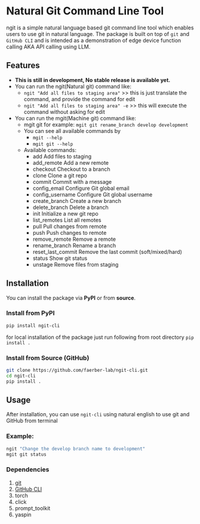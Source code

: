 # Natural Git Command Line Tool

ngit is a simple natural language based git command line tool which enables users to use git in natural language. The package is built on top of `git` and `GitHub CLI` and is intended as a demonstration of edge device function calling AKA API calling using LLM.

## Features

- **This is still in development, No stable release is available yet.**
- You can run the ngit(Natural git) command like:
  - `ngit "Add all files to staging area"` >> this is just translate the command, and provide the command for edit
  - `ngit "Add all files to staging area" -e` >> this will execute the command without asking for edit
- You can run the mgit(Machine git) command like:
  - mgit git <command> <arguments> for example: `mgit git rename_branch develop development`
  - You can see all available commands by
    - `mgit --help`
    - `mgit git --help`
  - Available commands:
    - add                Add files to staging
    - add_remote         Add a new remote
    - checkout           Checkout to a branch
    - clone              Clone a git repo
    - commit             Commit with a message
    - config_email       Configure Git global email
    - config_username    Configure Git global username
    - create_branch      Create a new branch
    - delete_branch      Delete a branch
    - init               Initialize a new git repo
    - list_remotes       List all remotes
    - pull               Pull changes from remote
    - push               Push changes to remote
    - remove_remote      Remove a remote
    - rename_branch      Rename a branch
    - reset_last_commit  Remove the last commit (soft/mixed/hard)
    - status             Show git status
    - unstage            Remove files from staging


## Installation

You can install the package via **PyPI** or from **source**.

### Install from PyPI

```bash
pip install ngit-cli
```

for local installation of the package just run following from root directory
`pip install .`

### Install from Source (GitHub)

```bash
git clone https://github.com/faerber-lab/ngit-cli.git
cd ngit-cli
pip install .
```

## Usage

After installation, you can use `ngit-cli` using natural english to use git and GitHub from terminal

### Example:

```python
ngit "Change the develop branch name to development"
mgit git status
```

### Dependencies

1. [git](https://git-scm.com/downloads)
2. [GitHub CLI](https://cli.github.com/manual/gh)
3. torch
4. click
5. prompt_toolkit
6. yaspin
